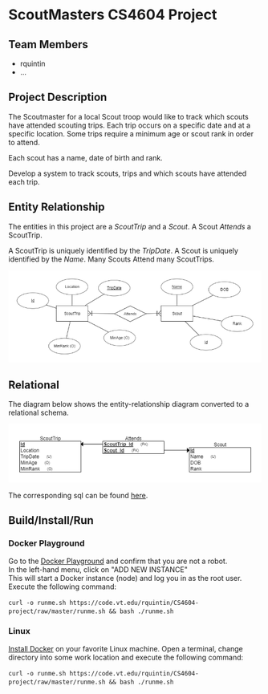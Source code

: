 # ScoutMasters CS4604 Project

## Team Members
* rquintin
*  ...

## Project Description
The Scoutmaster for a local Scout troop would like to track which scouts have attended scouting trips. Each trip occurs on a specific date and at a specific location. Some trips require a minimum age or scout rank in order to attend.

Each scout has a name, date of birth and rank.

Develop a system to track scouts, trips and which scouts have attended each trip.

## Entity Relationship

The entities in this project are a *ScoutTrip* and a *Scout*. A Scout *Attends* a ScoutTrip. 

A ScoutTrip is uniquely identified by the *TripDate*.
A Scout is uniquely identified by the *Name*.
Many Scouts Attend many ScoutTrips.

![ER Diagram](diagrams/entity-relationship.png  "ER Diagram")

## Relational

The diagram below shows the entity-relationship diagram converted to a relational schema.

![Relational Diagram](diagrams/relational.png "Relational Diagram")

The corresponding sql can be found [here](sql/install.sql).

## Build/Install/Run

### Docker Playground

Go to the [Docker Playground](http://play-with-docker.com) and confirm that you are not a robot.  
In the left-hand menu, click on "ADD NEW INSTANCE"  
This will start a Docker instance (node) and log you in as the root user. 
Execute the following command:

`curl -o runme.sh https://code.vt.edu/rquintin/CS4604-project/raw/master/runme.sh && bash ./runme.sh`

### Linux

[Install Docker](https://docs.docker.com/install/#supported-platforms) on your favorite Linux machine.
Open a terminal, change directory into some work location and execute the following command:

`curl -o runme.sh https://code.vt.edu/rquintin/CS4604-project/raw/master/runme.sh && bash ./runme.sh`

